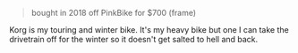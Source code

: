 > bought in 2018 off PinkBike for $700 (frame)

Korg is my touring and winter bike. It's my heavy bike but one I can take the drivetrain off for the winter so it doesn't get salted to hell and back.

